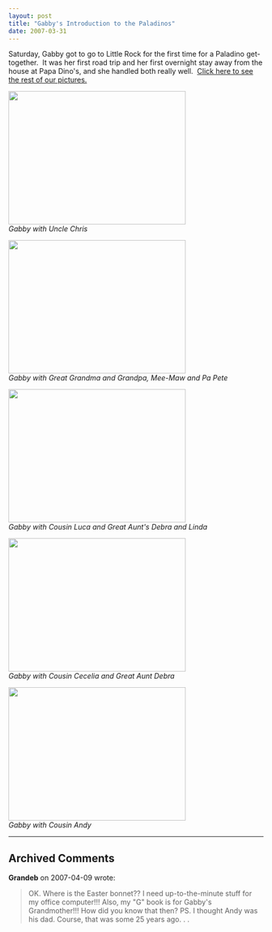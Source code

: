 ```yaml
---
layout: post
title: "Gabby's Introduction to the Paladinos"
date: 2007-03-31
---
```


<p>Saturday, Gabby got to go to Little Rock for the first time for a Paladino get-together.  It was her first road trip and her first overnight stay away from the house at Papa Dino's, and she handled both really well.  <a href="http://www.kodakgallery.com/I.jsp?c=rtu9u7e.4u10b8ra&x=0&y=-ibh3j" target="_blank">Click here to see the rest of our pictures.</a></p>
<p><img height="263" alt="" src="http://www.thepaladinos.com/Portals/thepaladinos/Blog/Files/1/18/P1000442%20(Custom).JPG" width="350"/><br/>
<em>Gabby with Uncle Chris</em></p>
<p><img height="263" alt="" src="http://www.thepaladinos.com/Portals/thepaladinos/Blog/Files/1/18/P1000420%20(Custom).JPG" width="350"/><br/>
<em>Gabby with Great Grandma and Grandpa, Mee-Maw and Pa Pete</em></p>
<p><img height="263" alt="" src="http://www.thepaladinos.com/Portals/thepaladinos/Blog/Files/1/18/P1000401%20(Custom).JPG" width="350"/><br/>
<em>Gabby with Cousin Luca and Great Aunt's Debra and Linda</em></p>
<p><img height="263" alt="" src="http://www.thepaladinos.com/Portals/thepaladinos/Blog/Files/1/18/P1000408%20(Custom).JPG" width="350"/><br/>
<em>Gabby with Cousin Cecelia and Great Aunt Debra</em></p>
<p><img height="263" alt="" src="http://www.thepaladinos.com/Portals/thepaladinos/Blog/Files/1/18/P1000395 (Custom).JPG " width="350"/><br/>
<em>Gabby with Cousin Andy</em></p>


---

## Archived Comments

**Grandeb** on 2007-04-09 wrote:

> OK.  Where is the Easter bonnet??  I need up-to-the-minute stuff for my office computer!!!  Also, my "G" book is for Gabby's Grandmother!!!  How did you know that then?  PS.  I thought Andy was his dad.  Course, that was some 25 years ago. . .
